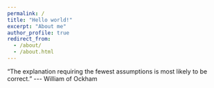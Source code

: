 ```yaml
---
permalink: /
title: "Hello world!"
excerpt: "About me"
author_profile: true
redirect_from: 
  - /about/
  - /about.html
---
```


“The explanation requiring the fewest assumptions is most likely to be correct.”
--- William of Ockham 

